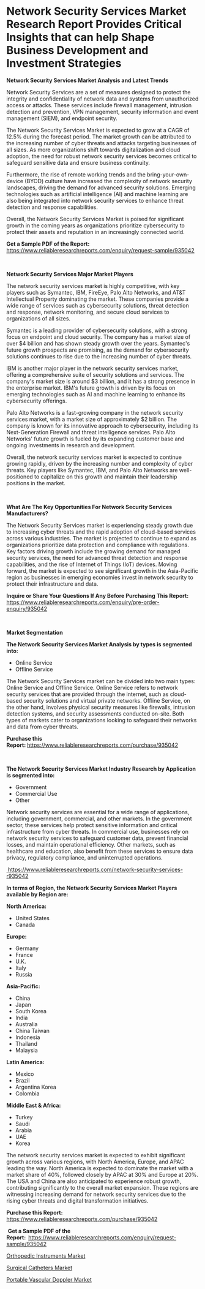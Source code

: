 <p><h1>Network Security Services Market Research Report Provides Critical Insights that can help Shape Business Development and Investment Strategies</h1></p><p><strong>Network Security Services Market Analysis and Latest Trends</strong></p>
<p><p>Network Security Services are a set of measures designed to protect the integrity and confidentiality of network data and systems from unauthorized access or attacks. These services include firewall management, intrusion detection and prevention, VPN management, security information and event management (SIEM), and endpoint security.</p><p>The Network Security Services Market is expected to grow at a CAGR of 12.5% during the forecast period. The market growth can be attributed to the increasing number of cyber threats and attacks targeting businesses of all sizes. As more organizations shift towards digitalization and cloud adoption, the need for robust network security services becomes critical to safeguard sensitive data and ensure business continuity.</p><p>Furthermore, the rise of remote working trends and the bring-your-own-device (BYOD) culture have increased the complexity of network security landscapes, driving the demand for advanced security solutions. Emerging technologies such as artificial intelligence (AI) and machine learning are also being integrated into network security services to enhance threat detection and response capabilities.</p><p>Overall, the Network Security Services Market is poised for significant growth in the coming years as organizations prioritize cybersecurity to protect their assets and reputation in an increasingly connected world.</p></p>
<p><strong>Get a Sample PDF of the Report:&nbsp;</strong> <a href="https://www.reliableresearchreports.com/enquiry/request-sample/935042">https://www.reliableresearchreports.com/enquiry/request-sample/935042</a></p>
<p>&nbsp;</p>
<p><strong>Network Security Services Major Market Players</strong></p>
<p><p>The network security services market is highly competitive, with key players such as Symantec, IBM, FireEye, Palo Alto Networks, and AT&T Intellectual Property dominating the market. These companies provide a wide range of services such as cybersecurity solutions, threat detection and response, network monitoring, and secure cloud services to organizations of all sizes.</p><p>Symantec is a leading provider of cybersecurity solutions, with a strong focus on endpoint and cloud security. The company has a market size of over $4 billion and has shown steady growth over the years. Symantec's future growth prospects are promising, as the demand for cybersecurity solutions continues to rise due to the increasing number of cyber threats.</p><p>IBM is another major player in the network security services market, offering a comprehensive suite of security solutions and services. The company's market size is around $3 billion, and it has a strong presence in the enterprise market. IBM's future growth is driven by its focus on emerging technologies such as AI and machine learning to enhance its cybersecurity offerings.</p><p>Palo Alto Networks is a fast-growing company in the network security services market, with a market size of approximately $2 billion. The company is known for its innovative approach to cybersecurity, including its Next-Generation Firewall and threat intelligence services. Palo Alto Networks' future growth is fueled by its expanding customer base and ongoing investments in research and development.</p><p>Overall, the network security services market is expected to continue growing rapidly, driven by the increasing number and complexity of cyber threats. Key players like Symantec, IBM, and Palo Alto Networks are well-positioned to capitalize on this growth and maintain their leadership positions in the market.</p></p>
<p>&nbsp;</p>
<p><strong>What Are The Key Opportunities For Network Security Services Manufacturers?</strong></p>
<p><p>The Network Security Services market is experiencing steady growth due to increasing cyber threats and the rapid adoption of cloud-based services across various industries. The market is projected to continue to expand as organizations prioritize data protection and compliance with regulations. Key factors driving growth include the growing demand for managed security services, the need for advanced threat detection and response capabilities, and the rise of Internet of Things (IoT) devices. Moving forward, the market is expected to see significant growth in the Asia-Pacific region as businesses in emerging economies invest in network security to protect their infrastructure and data.</p></p>
<p><strong>Inquire or Share Your Questions If Any Before Purchasing This Report:</strong> <a href="https://www.reliableresearchreports.com/enquiry/pre-order-enquiry/935042">https://www.reliableresearchreports.com/enquiry/pre-order-enquiry/935042</a></p>
<p>&nbsp;</p>
<p><strong>Market Segmentation</strong></p>
<p><strong>The Network Security Services Market Analysis by types is segmented into:</strong></p>
<p><ul><li>Online Service</li><li>Offline Service</li></ul></p>
<p><p>The Network Security Services market can be divided into two main types: Online Service and Offline Service. Online Service refers to network security services that are provided through the internet, such as cloud-based security solutions and virtual private networks. Offline Service, on the other hand, involves physical security measures like firewalls, intrusion detection systems, and security assessments conducted on-site. Both types of markets cater to organizations looking to safeguard their networks and data from cyber threats.</p></p>
<p><strong>Purchase this Report:&nbsp;</strong><a href="https://www.reliableresearchreports.com/purchase/935042">https://www.reliableresearchreports.com/purchase/935042</a></p>
<p>&nbsp;</p>
<p><strong>The Network Security Services Market Industry Research by Application is segmented into:</strong></p>
<p><ul><li>Government</li><li>Commercial Use</li><li>Other</li></ul></p>
<p><p>Network security services are essential for a wide range of applications, including government, commercial, and other markets. In the government sector, these services help protect sensitive information and critical infrastructure from cyber threats. In commercial use, businesses rely on network security services to safeguard customer data, prevent financial losses, and maintain operational efficiency. Other markets, such as healthcare and education, also benefit from these services to ensure data privacy, regulatory compliance, and uninterrupted operations.</p></p>
<p><a href="https://www.reliableresearchreports.com/network-security-services-r935042">&nbsp;https://www.reliableresearchreports.com/network-security-services-r935042</a></p>
<p><strong>In terms of Region, the Network Security Services Market Players available by Region are:</strong></p>
<p>
    <p> <strong> North America: </strong>
        <ul>
            <li>United States</li>
            <li>Canada</li>
        </ul>
        </p> 
    <p> <strong> Europe: </strong>
        <ul>
            <li>Germany</li>
            <li>France</li>
            <li>U.K.</li>
            <li>Italy</li>
            <li>Russia</li>
        </ul>
        </p> 
    <p> <strong> Asia-Pacific: </strong>
        <ul>
            <li>China</li>
            <li>Japan</li>
            <li>South Korea</li>
            <li>India</li>
            <li>Australia</li>
            <li>China Taiwan</li>
            <li>Indonesia</li>
            <li>Thailand</li>
            <li>Malaysia</li>
        </ul>
        </p> 
    <p> <strong> Latin America: </strong>
        <ul>
            <li>Mexico</li>
            <li>Brazil</li>
            <li>Argentina Korea</li>
            <li>Colombia</li>
        </ul>
        </p> 
    <p> <strong> Middle East & Africa: </strong>
        <ul>
            <li>Turkey</li>
            <li>Saudi</li>
            <li>Arabia</li>
            <li>UAE</li>
            <li>Korea</li>
        </ul>
    </p>
    </p>
<p><p>The network security services market is expected to exhibit significant growth across various regions, with North America, Europe, and APAC leading the way. North America is expected to dominate the market with a market share of 40%, followed closely by APAC at 30% and Europe at 20%. The USA and China are also anticipated to experience robust growth, contributing significantly to the overall market expansion. These regions are witnessing increasing demand for network security services due to the rising cyber threats and digital transformation initiatives.</p></p>
<p><strong>Purchase this Report: </strong><a href="https://www.reliableresearchreports.com/purchase/935042">https://www.reliableresearchreports.com/purchase/935042</a></p>
<p>&nbsp;<strong>Get a Sample PDF of the Report:&nbsp;&nbsp;</strong><a href="https://www.reliableresearchreports.com/enquiry/request-sample/935042">https://www.reliableresearchreports.com/enquiry/request-sample/935042</a></p>
<p><strong></strong></p>
<p><p><a href="https://github.com/iprahimabdulrahmman/Market-Research-Report-List-1/blob/main/orthopedic-instruments-market.md">Orthopedic Instruments Market</a></p><p><a href="https://github.com/aafbctfl75/Market-Research-Report-List-1/blob/main/surgical-catheters-market.md">Surgical Catheters Market</a></p><p><a href="https://github.com/airdrophunter675/Market-Research-Report-List-1/blob/main/portable-vascular-doppler-market.md">Portable Vascular Doppler Market</a></p></p>